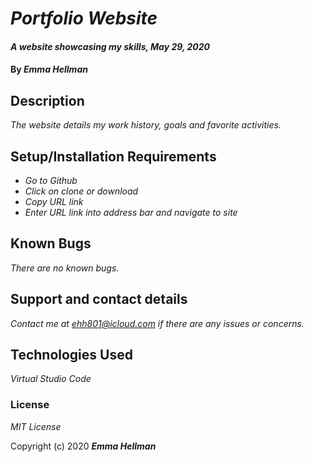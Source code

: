 # _Portfolio Website_

#### _A website showcasing my skills, May 29, 2020_

#### By _**Emma Hellman**_

## Description

_The website details my work history, goals and favorite activities._

## Setup/Installation Requirements

* _Go to Github_
* _Click on clone or download_
* _Copy URL link_
* _Enter URL link into address bar and navigate to site_

## Known Bugs

_There are no known bugs._

## Support and contact details

_Contact me at ehh801@icloud.com if there are any issues or concerns._

## Technologies Used

_Virtual Studio Code_

### License

*MIT License*

Copyright (c) 2020 **_Emma Hellman_**